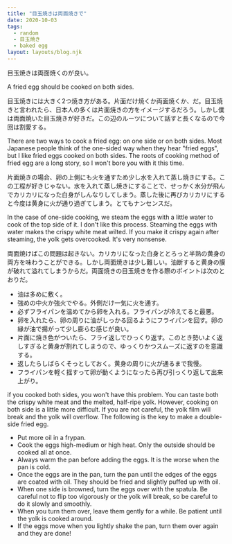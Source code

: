 ```yaml
---
title: "目玉焼きは両面焼きで"
date: 2020-10-03
tags:
  - random
  - 目玉焼き
  - baked egg
layout: layouts/blog.njk
---
```


目玉焼きは両面焼くのが良い。

A fried egg should be cooked on both sides.

目玉焼きには大きく2つ焼き方がある。片面だけ焼くか両面焼くか、だ。目玉焼きと言われたら、日本人の多くは片面焼きの方をイメージするだろう。しかし僕は両面焼いた目玉焼きが好きだ。この辺のルーツについて話すと長くなるので今回は割愛する。

There are two ways to cook a fried egg: on one side or on both sides. Most Japanese people think of the one-sided way when they hear "fried eggs", but I like fried eggs cooked on both sides. The roots of cooking method of fried egg are a long story, so I won't bore you with it this time.

片面焼きの場合、卵の上側にも火を通すため少し水を入れて蒸し焼きにする。この工程が好きじゃない。水を入れて蒸し焼きにすることで、せっかく水分が飛んでカリカリになった白身がしんなりしてしまう。蒸した後に再びカリカリにすると今度は黄身に火が通り過ぎてしまう。とてもナンセンスだ。

In the case of one-side cooking, we steam the eggs with a little water to cook of the top side of it. I don't like this process. Steaming the eggs with water makes the crispy white meat wilted. If you make it crispy again after steaming, the yolk gets overcooked. It's very nonsense.

両面焼けばこの問題は起きない。カリカリになった白身ととろっと半熟の黄身の両方を味わうことができる。しかし両面焼きは少し難しい。油断すると黄身の膜が破れて溢れてしまうからだ。両面焼きの目玉焼きを作る際のポイントは次のとおりだ。

- 油は多めに敷く。
- 強めの中火か強火でやる。外側だけ一気に火を通す。
- 必ずフライパンを温めてから卵を入れる。フライパンが冷えてると最悪。
- 卵を入れたら、卵の周りに油がしっかる回るようにフライパンを回す。卵の縁が油で揚がって少し膨らむ感じが良い。
- 片面に焼き色がついたら、フライ返しでひっくり返す。このとき勢いよく返しすぎると黄身が割れてしまうので、ゆっくりかつスムーズに返すのを意識する。
- 返したらしばらくそっとしておく。黄身の周りに火が通るまで我慢。
- フライパンを軽く揺すって卵が動くようになったら再び引っくり返して出来上がり。

if you cooked both sides, you won't have this problem. You can taste both the crispy white meat and the melted, half-ripe yolk. However, cooking on both side is a little more difficult. If you are not careful, the yolk film will break and the yolk will overflow. The following is the key to make a double-side fried egg.

- Put more oil in a frypan.
- Cook the eggs high-medium or high heat. Only the outside should be cooked all at once.
- Always warm the pan before adding the eggs. It is the worse when the pan is cold.
- Once the eggs are in the pan, turn the pan until the edges of the eggs are coated with oil. They should be fried and slightly puffed up with oil.
- When one side is browned, turn the eggs over with the spatula. Be careful not to flip too vigorously or the yolk will break, so be careful to do it slowly and smoothly.
- When you turn them over, leave them gently for a while. Be patient until the yolk is cooked around.
- If the eggs move when you lightly shake the pan, turn them over again and they are done!